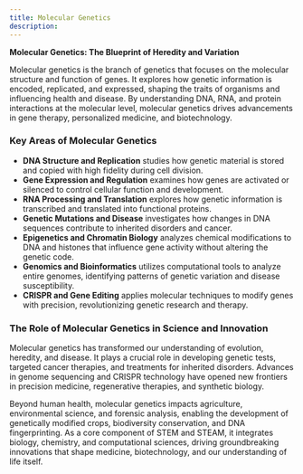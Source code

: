```yaml
---
title: Molecular Genetics
description:
---
```


**Molecular Genetics: The Blueprint of Heredity and Variation**

Molecular genetics is the branch of genetics that focuses on the molecular structure and function of genes. It explores how genetic information is encoded, replicated, and expressed, shaping the traits of organisms and influencing health and disease. By understanding DNA, RNA, and protein interactions at the molecular level, molecular genetics drives advancements in gene therapy, personalized medicine, and biotechnology.

### Key Areas of Molecular Genetics

- **DNA Structure and Replication** studies how genetic material is stored and copied with high fidelity during cell division.
- **Gene Expression and Regulation** examines how genes are activated or silenced to control cellular function and development.
- **RNA Processing and Translation** explores how genetic information is transcribed and translated into functional proteins.
- **Genetic Mutations and Disease** investigates how changes in DNA sequences contribute to inherited disorders and cancer.
- **Epigenetics and Chromatin Biology** analyzes chemical modifications to DNA and histones that influence gene activity without altering the genetic code.
- **Genomics and Bioinformatics** utilizes computational tools to analyze entire genomes, identifying patterns of genetic variation and disease susceptibility.
- **CRISPR and Gene Editing** applies molecular techniques to modify genes with precision, revolutionizing genetic research and therapy.

### The Role of Molecular Genetics in Science and Innovation

Molecular genetics has transformed our understanding of evolution, heredity, and disease. It plays a crucial role in developing genetic tests, targeted cancer therapies, and treatments for inherited disorders. Advances in genome sequencing and CRISPR technology have opened new frontiers in precision medicine, regenerative therapies, and synthetic biology.

Beyond human health, molecular genetics impacts agriculture, environmental science, and forensic analysis, enabling the development of genetically modified crops, biodiversity conservation, and DNA fingerprinting. As a core component of STEM and STEAM, it integrates biology, chemistry, and computational sciences, driving groundbreaking innovations that shape medicine, biotechnology, and our understanding of life itself.